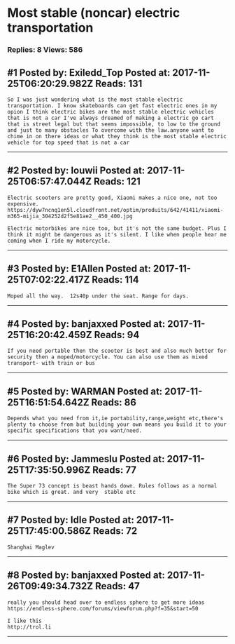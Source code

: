 # Most stable (noncar) electric transportation

### Replies: 8 Views: 586

## \#1 Posted by: Exiledd_Top Posted at: 2017-11-25T06:20:29.982Z Reads: 131

```
So I was just wondering what is the most stable electric transportation. I know skateboards can get fast electric ones in my opion I think electric bikes are the most stable electric vehicles that is not a car I've always dreamed of making a electric go cart that is street legal but that seems impossible, to low to the ground and just to many obstacles To overcome with the law.anyone want to chime in on there ideas or what they think is the most stable electric vehicle for top speed that is not a car
```

---
## \#2 Posted by: louwii Posted at: 2017-11-25T06:57:47.044Z Reads: 121

```
Electric scooters are pretty good, Xiaomi makes a nice one, not too expensive.
https://dyw7ncnq1en5l.cloudfront.net/optim/produits/642/41411/xiaomi-m365-mijia_304252d2f5e81ae2__450_400.jpg

Electric motorbikes are nice too, but it's not the same budget. Plus I think it might be dangerous as it's silent. I like when people hear me coming when I ride my motorcycle.
```

---
## \#3 Posted by: E1Allen Posted at: 2017-11-25T07:02:22.417Z Reads: 114

```
Moped all the way.  12s40p under the seat. Range for days.
```

---
## \#4 Posted by: banjaxxed Posted at: 2017-11-25T16:20:42.459Z Reads: 94

```
If you need portable then the scooter is best and also much better for security then a moped/motorcycle. You can also use them as mixed transport- with train or bus
```

---
## \#5 Posted by: WARMAN Posted at: 2017-11-25T16:51:54.642Z Reads: 86

```
Depends what you need from it,ie portability,range,weight etc,there's plenty to choose from but building your own means you build it to your specific specifications that you want/need.
```

---
## \#6 Posted by: Jammeslu Posted at: 2017-11-25T17:35:50.996Z Reads: 77

```
The Super 73 concept is beast hands down. Rules follows as a normal bike which is great. and very  stable etc
```

---
## \#7 Posted by: Idle Posted at: 2017-11-25T17:45:00.586Z Reads: 72

```
Shanghai Maglev
```

---
## \#8 Posted by: banjaxxed Posted at: 2017-11-26T09:49:34.732Z Reads: 47

```
really you should head over to endless sphere to get more ideas
https://endless-sphere.com/forums/viewforum.php?f=35&start=50

I like this
http://trol.li
```

---

